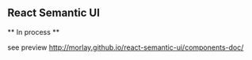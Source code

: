 ## React Semantic UI

** In process **

see preview http://morlay.github.io/react-semantic-ui/components-doc/

